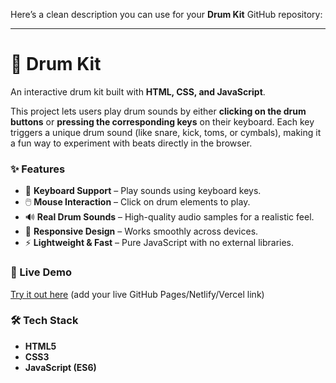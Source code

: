 Here’s a clean description you can use for your **Drum Kit** GitHub repository:

---

# 🥁 Drum Kit

An interactive drum kit built with **HTML, CSS, and JavaScript**.

This project lets users play drum sounds by either **clicking on the drum buttons** or **pressing the corresponding keys** on their keyboard. Each key triggers a unique drum sound (like snare, kick, toms, or cymbals), making it a fun way to experiment with beats directly in the browser.

### ✨ Features

* 🎹 **Keyboard Support** – Play sounds using keyboard keys.
* 🖱️ **Mouse Interaction** – Click on drum elements to play.
* 🔊 **Real Drum Sounds** – High-quality audio samples for a realistic feel.
* 🎨 **Responsive Design** – Works smoothly across devices.
* ⚡ **Lightweight & Fast** – Pure JavaScript with no external libraries.

### 🚀 Live Demo

[Try it out here](#) (add your live GitHub Pages/Netlify/Vercel link)

### 🛠️ Tech Stack

* **HTML5**
* **CSS3**
* **JavaScript (ES6)**

